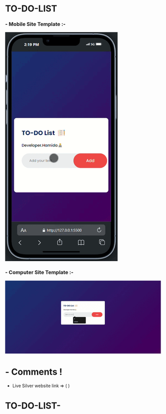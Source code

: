 # TO-DO-LIST
### - Mobile Site Template :-

![Mobile Site Template](/images/m.gif)

### - Computer Site Template :-

![Mobile Site Template](/images/c.gif)

# - Comments !

- Live Silver website link => ( )
# TO-DO-LIST-
